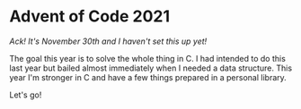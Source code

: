 # Advent of Code 2021

_Ack! It's November 30th and I haven't set this up yet!_

The goal this year is to solve the whole thing in C. I had intended to do this last year but bailed almost immediately when I needed a data structure. This year I'm stronger in C and have a few things prepared in a personal library.

Let's go!

